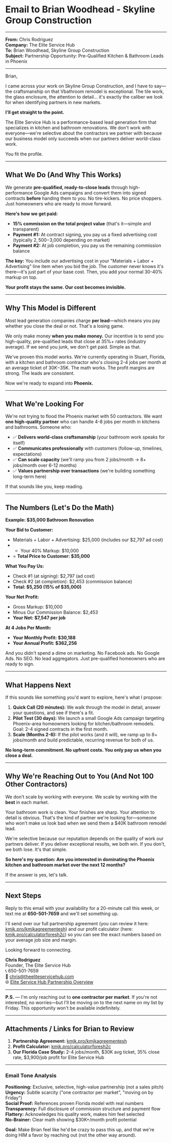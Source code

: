 # Email to Brian Woodhead - Skyline Group Construction

---

**From:** Chris Rodriguez  
**Company:** The Elite Service Hub  
**To:** Brian Woodhead, Skyline Group Construction  
**Subject:** Partnership Opportunity: Pre-Qualified Kitchen & Bathroom Leads in Phoenix

---

Brian,

I came across your work on Skyline Group Construction, and I have to say—the craftsmanship on that Vbathroom remodel is exceptional. The tile work, the glass enclosure, the attention to detail... it's exactly the caliber we look for when identifying partners in new markets.

**I'll get straight to the point.**

The Elite Service Hub is a performance-based lead generation firm that specializes in kitchen and bathroom renovations. We don't work with everyone—we're selective about the contractors we partner with because our business model only succeeds when our partners deliver world-class work.

You fit the profile.

---

## What We Do (And Why This Works)

We generate **pre-qualified, ready-to-close leads** through high-performance Google Ads campaigns and convert them into signed contracts **before** handing them to you. No tire-kickers. No price shoppers. Just homeowners who are ready to move forward.

**Here's how we get paid:**

- **15% commission on the total project value** (that's it—simple and transparent)
- **Payment #1:** At contract signing, you pay us a fixed advertising cost (typically $2,500-$3,000 depending on market)
- **Payment #2:** At job completion, you pay us the remaining commission balance

**The key:** You include our advertising cost in your "Materials + Labor + Advertising" line item when you bid the job. The customer never knows it's there—it's just part of your base cost. Then, you add your normal 30-40% markup on top.

**Your profit stays the same. Our cost becomes invisible.**

---

## Why This Model is Different

Most lead generation companies charge **per lead**—which means you pay whether you close the deal or not. That's a losing game.

We only make money **when you make money.** Our incentive is to send you high-quality, pre-qualified leads that close at 35%+ rates (industry average). If we send you junk, we don't get paid. Simple as that.

We've proven this model works. We're currently operating in Stuart, Florida, with a kitchen and bathroom contractor who's closing 2-4 jobs per month at an average ticket of $30K-$35K. The math works. The profit margins are strong. The leads are consistent.

Now we're ready to expand into **Phoenix.**

---

## What We're Looking For

We're not trying to flood the Phoenix market with 50 contractors. We want **one high-quality partner** who can handle 4-8 jobs per month in kitchens and bathrooms. Someone who:

- ✅ **Delivers world-class craftsmanship** (your bathroom work speaks for itself)
- ✅ **Communicates professionally** with customers (follow-up, timelines, expectations)
- ✅ **Can scale capacity** (we'll ramp you from 2 jobs/month → 8+ jobs/month over 6-12 months)
- ✅ **Values partnership over transactions** (we're building something long-term here)

If that sounds like you, keep reading.

---

## The Numbers (Let's Do the Math)

**Example: $35,000 Bathroom Renovation**

**Your Bid to Customer:**
- Materials + Labor + Advertising: $25,000 (includes our $2,797 ad cost)
- + Your 40% Markup: $10,000
- = **Total Price to Customer: $35,000**

**What You Pay Us:**
- Check #1 (at signing): $2,797 (ad cost)
- Check #2 (at completion): $2,453 (commission balance)
- **Total: $5,250 (15% of $35,000)**

**Your Net Profit:**
- Gross Markup: $10,000
- Minus Our Commission Balance: $2,453
- **Your Net: $7,547 per job**

**At 4 Jobs Per Month:**
- **Your Monthly Profit: $30,188**
- **Your Annual Profit: $362,256**

And you didn't spend a dime on marketing. No Facebook ads. No Google Ads. No SEO. No lead aggregators. Just pre-qualified homeowners who are ready to sign.

---

## What Happens Next

If this sounds like something you'd want to explore, here's what I propose:

1. **Quick Call (20 minutes):** We walk through the model in detail, answer your questions, and see if there's a fit.
2. **Pilot Test (30 days):** We launch a small Google Ads campaign targeting Phoenix-area homeowners looking for kitchen/bathroom remodels. Goal: 2-4 signed contracts in the first month.
3. **Scale (Months 2-6):** If the pilot works (and it will), we ramp up to 8+ jobs/month and build predictable, recurring revenue for both of us.

**No long-term commitment. No upfront costs. You only pay us when you close a deal.**

---

## Why We're Reaching Out to You (And Not 100 Other Contractors)

We don't scale by working with everyone. We scale by working with the **best** in each market.

Your bathroom work is clean. Your finishes are sharp. Your attention to detail is obvious. That's the kind of partner we're looking for—someone who won't make us look bad when we send them a $40K bathroom remodel lead.

We're selective because our reputation depends on the quality of work our partners deliver. If you deliver exceptional results, we both win. If you don't, we both lose. It's that simple.

**So here's my question: Are you interested in dominating the Phoenix kitchen and bathroom market over the next 12 months?**

If the answer is yes, let's talk.

---

## Next Steps

Reply to this email with your availability for a 20-minute call this week, or text me at **650-501-7659** and we'll set something up.

I'll send over our full partnership agreement (you can review it here: [kmjk.pro/kmjkagreementesh](http://kmjk.pro/kmjkagreementesh)) and our profit calculator (here: [kmjk.pro/calculatorforesh2c](http://kmjk.pro/calculatorforesh2c)) so you can see the exact numbers based on your average job size and margin.

Looking forward to connecting.

**Chris Rodriguez**  
Founder, The Elite Service Hub  
📞 650-501-7659  
📧 chris@theeliteservicehub.com  
🌐 [Elite Service Hub Partnership Overview](http://kmjk.pro/kmjkagreementesh)

---

**P.S.** — I'm only reaching out to **one contractor per market**. If you're not interested, no worries—but I'll be moving on to the next name on my list by Friday. This opportunity won't be available indefinitely.

---

## Attachments / Links for Brian to Review

1. **Partnership Agreement:** [kmjk.pro/kmjkagreementesh](http://kmjk.pro/kmjkagreementesh)
2. **Profit Calculator:** [kmjk.pro/calculatorforesh2c](http://kmjk.pro/calculatorforesh2c)
3. **Our Florida Case Study:** 2-4 jobs/month, $30K avg ticket, 35% close rate, $3,900/job profit for Elite Service Hub

---

### Email Tone Analysis

**Positioning:** Exclusive, selective, high-value partnership (not a sales pitch)  
**Urgency:** Subtle scarcity ("one contractor per market", "moving on by Friday")  
**Social Proof:** References proven Florida model with real numbers  
**Transparency:** Full disclosure of commission structure and payment flow  
**Flattery:** Acknowledges his quality work, makes him feel selected  
**No-Brainer:** Clear math showing $30K+/month profit potential  

**Goal:** Make Brian feel like he'd be crazy to pass this up, and that we're doing HIM a favor by reaching out (not the other way around).
